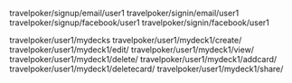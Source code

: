 travelpoker/signup/email/user1
travelpoker/signin/email/user1
travelpoker/signup/facebook/user1
travelpoker/signin/facebook/user1

travelpoker/user1/mydecks
travelpoker/user1/mydeck1/create/
travelpoker/user1/mydeck1/edit/
travelpoker/user1/mydeck1/view/
travelpoker/user1/mydeck1/delete/
travelpoker/user1/mydeck1/addcard/
travelpoker/user1/mydeck1/deletecard/
travelpoker/user1/mydeck1/share/